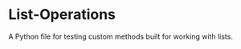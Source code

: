 List-Operations
===============

A Python file for testing custom methods built for working with lists.